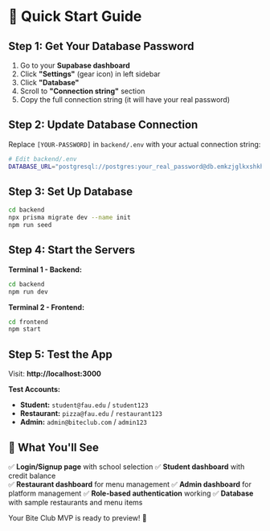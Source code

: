 # 🚀 Quick Start Guide

## Step 1: Get Your Database Password

1. Go to your **Supabase dashboard**
2. Click **"Settings"** (gear icon) in left sidebar  
3. Click **"Database"**
4. Scroll to **"Connection string"** section
5. Copy the full connection string (it will have your real password)

## Step 2: Update Database Connection

Replace `[YOUR-PASSWORD]` in `backend/.env` with your actual connection string:

```bash
# Edit backend/.env
DATABASE_URL="postgresql://postgres:your_real_password@db.emkzjglkxshkhtcohngc.supabase.co:5432/postgres"
```

## Step 3: Set Up Database

```bash
cd backend
npx prisma migrate dev --name init
npm run seed
```

## Step 4: Start the Servers

**Terminal 1 - Backend:**
```bash
cd backend  
npm run dev
```

**Terminal 2 - Frontend:**
```bash
cd frontend
npm start
```

## Step 5: Test the App

Visit: **http://localhost:3000**

**Test Accounts:**
- **Student:** `student@fau.edu` / `student123`
- **Restaurant:** `pizza@fau.edu` / `restaurant123`  
- **Admin:** `admin@biteclub.com` / `admin123`

## 🎯 What You'll See

✅ **Login/Signup page** with school selection
✅ **Student dashboard** with credit balance  
✅ **Restaurant dashboard** for menu management
✅ **Admin dashboard** for platform management
✅ **Role-based authentication** working
✅ **Database** with sample restaurants and menu items

Your Bite Club MVP is ready to preview! 🍕